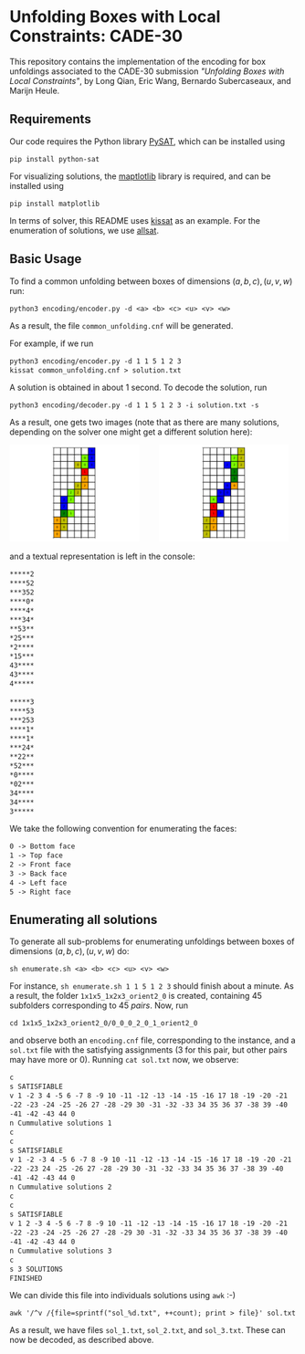 # Unfolding Boxes with Local Constraints: CADE-30

This repository contains the implementation of the encoding for box unfoldings associated to the CADE-30 submission *"Unfolding Boxes with Local Constraints"*, by Long Qian, Eric Wang, Bernardo Subercaseaux, and Marijn Heule.

<!-- Unfolding orthogonal boxes through SAT. The folder encoder contains the 
encoding/decoder scripts. The experiments folder contains scripts used to 
generate all sub-problems for enumerating solutions. -->

## Requirements

Our code requires the Python library [PySAT](https://pysathq.github.io/), which can be installed using
```
pip install python-sat
```
For visualizing solutions, the [maptlotlib](https://matplotlib.org/) library is required, and can be installed using
```
pip install matplotlib
```
In terms of solver, this README uses [kissat](https://github.com/arminbiere/kissat/) as an example. For the enumeration of solutions, we use [allsat](https://github.com/jreeves3/allsat-cadical).

## Basic Usage
To find a common unfolding between boxes of dimensions $(a, b, c), (u, v, w)$ run:
```
python3 encoding/encoder.py -d <a> <b> <c> <u> <v> <w>
```
As a result, the file `common_unfolding.cnf` will be generated.

For example, if we run
```
python3 encoding/encoder.py -d 1 1 5 1 2 3
kissat common_unfolding.cnf > solution.txt
```
A solution is obtained in about 1 second. To decode the solution, run
```
python3 encoding/decoder.py -d 1 1 5 1 2 3 -i solution.txt -s
```
As a result, one gets two images (note that as there are many solutions, depending on the solver one might get a different solution here):

<p>
  <img alt="First unfolding" src="readme_imgs/Figure_1.png" width="45%">
&nbsp; &nbsp; &nbsp; &nbsp;
  <img alt="Second unfolding" src="readme_imgs/Figure_2.png" width="45%">
</p>
and a textual representation is left in the console:

```
*****2
****52
***352
****0*
****4*
***34*
**53**
*25***
*2****
*15***
43****
43****
4*****

*****3
****53
***253
****1*
****1*
***24*
**22**
*52***
*0****
*02***
34****
34****
3*****
```
We take the following convention for enumerating the faces:
```
0 -> Bottom face
1 -> Top face
2 -> Front face
3 -> Back face
4 -> Left face
5 -> Right face
```
<!-- 
### Decoder 
If sol.cnf is the v-lines output of the encoder file + first line saying satisfiable,
the solution can be decoded by:
```
python3 decoder.py -d a b c u v w -i sol.cnf 
```
where the option `-v 1` can be added to additionally show the edges preserved. -->

## Enumerating all solutions
To generate all sub-problems for enumerating unfoldings between boxes of dimensions $(a, b, c), (u, v, w)$ do:

```
sh enumerate.sh <a> <b> <c> <u> <v> <w>
```

For instance, `sh enumerate.sh 1 1 5 1 2 3` should finish about a minute. As a result, the folder `1x1x5_1x2x3_orient2_0` is created, containing 45 subfolders corresponding to 45 _pairs_. Now, run
```
cd 1x1x5_1x2x3_orient2_0/0_0_0_2_0_1_orient2_0
```
and observe both an `encoding.cnf` file, corresponding to the instance, and a `sol.txt` file with the satisfying assignments (3 for this pair, but other pairs may have more or 0). Running `cat sol.txt` now, we observe:

```
c
s SATISFIABLE
v 1 -2 3 4 -5 6 -7 8 -9 10 -11 -12 -13 -14 -15 -16 17 18 -19 -20 -21 -22 -23 -24 -25 -26 27 -28 -29 30 -31 -32 -33 34 35 36 37 -38 39 -40 -41 -42 -43 44 0
n Cummulative solutions 1
c
c
s SATISFIABLE
v 1 -2 -3 4 -5 6 -7 8 -9 10 -11 -12 -13 -14 -15 -16 17 18 -19 -20 -21 -22 -23 24 -25 -26 27 -28 -29 30 -31 -32 -33 34 35 36 37 -38 39 -40 -41 -42 -43 44 0
n Cummulative solutions 2
c
c
s SATISFIABLE
v 1 2 -3 4 -5 6 -7 8 -9 10 -11 -12 -13 -14 -15 -16 17 18 -19 -20 -21 -22 -23 -24 -25 -26 27 -28 -29 30 -31 -32 -33 34 35 36 37 -38 39 -40 -41 -42 -43 44 0
n Cummulative solutions 3
c
s 3 SOLUTIONS
FINISHED
```
We can divide this file into individuals solutions using `awk` :-)

```
awk '/^v /{file=sprintf("sol_%d.txt", ++count); print > file}' sol.txt
```
As a result, we have files `sol_1.txt`, `sol_2.txt`, and `sol_3.txt`.
These can now be decoded, as described above.

